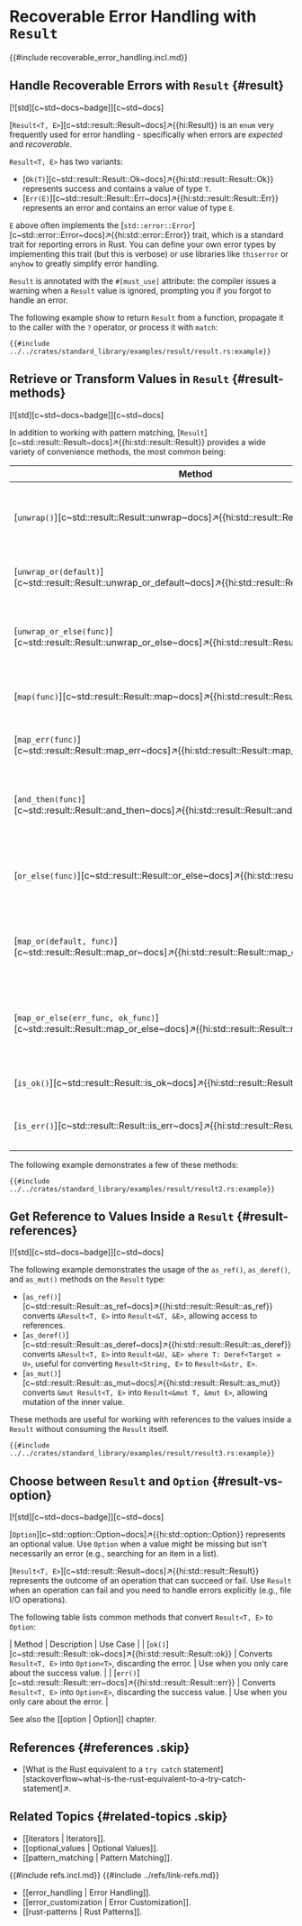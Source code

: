 # Recoverable Error Handling with `Result`

{{#include recoverable_error_handling.incl.md}}

## Handle Recoverable Errors with `Result` {#result}

[![std][c~std~docs~badge]][c~std~docs]

[`Result<T, E>`][c~std::result::Result~docs]↗{{hi:Result}} is an `enum` very frequently used for error handling - specifically when errors are _expected_ and _recoverable_.

`Result<T, E>` has two variants:

- [`Ok(T)`][c~std::result::Result::Ok~docs]↗{{hi:std::result::Result::Ok}} represents success and contains a value of type `T`.
- [`Err(E)`][c~std::result::Result::Err~docs]↗{{hi:std::result::Result::Err}} represents an error and contains an error value of type `E`.

`E` above often implements the [`std::error::Error`][c~std::error::Error~docs]↗{{hi:std::error::Error}} trait, which is a standard trait for reporting errors in Rust. You can define your own error types by implementing this trait (but this is verbose) or use libraries like `thiserror` or `anyhow` to greatly simplify error handling.

`Result` is annotated with the `#[must_use]` attribute: the compiler issues a warning when a `Result` value is ignored, prompting you if you forgot to handle an error.

The following example show to return `Result` from a function, propagate it to the caller with the `?` operator, or process it with `match`:

```rust,editable
{{#include ../../crates/standard_library/examples/result/result.rs:example}}
```

## Retrieve or Transform Values in `Result` {#result-methods}

[![std][c~std~docs~badge]][c~std~docs]

In addition to working with pattern matching, [`Result`][c~std::result::Result~docs]↗{{hi:std::result::Result}} provides a wide variety of convenience methods, the most common being:

| Method       | Description | Use Case |
|-------------|------------|----------|
| [`unwrap()`][c~std::result::Result::unwrap~docs]↗{{hi:std::result::Result::unwrap}} | Returns the `Ok` value or panics if `Err`. | Use when you're certain the result is `Ok`. See also `expect`. |
| [`unwrap_or(default)`][c~std::result::Result::unwrap_or_default~docs]↗{{hi:std::result::Result::unwrap_or}} | Returns the `Ok` value or a default if `Err`. | Use when you want a fallback value. |
| [`unwrap_or_else(func)`][c~std::result::Result::unwrap_or_else~docs]↗{{hi:std::result::Result::unwrap_or_else}}  | Returns the `Ok` value or calls a function to generate a fallback. | Use when computing a fallback dynamically. |
| [`map(func)`][c~std::result::Result::map~docs]↗{{hi:std::result::Result::map}} | Applies a function to the `Ok` value. | Use to transform the result, if successful. |
| [`map_err(func)`][c~std::result::Result::map_err~docs]↗{{hi:std::result::Result::map_err}} | Applies a function to the `Err` value. | Use to transform the error. |
| [`and_then(func)`][c~std::result::Result::and_then~docs]↗{{hi:std::result::Result::and_then}} | Applies a function that returns `Result`, flattening the result. | Use for chaining operations that may fail. |
| [`or_else(func)`][c~std::result::Result::or_else~docs]↗{{hi:std::result::Result::or_else}} | Calls a function to provide an alternative `Result`, if `Err`. | Use to recover from errors dynamically. |
| [`map_or(default, func)`][c~std::result::Result::map_or~docs]↗{{hi:std::result::Result::map_or}} | Applies a function to the `Ok` value or returns a default if `Err`. | Use when you need a fallback value. |
| [`map_or_else(err_func, ok_func)`][c~std::result::Result::map_or_else~docs]↗{{hi:std::result::Result::map_or_else}} | Applies a function to the `Ok` value or calls another function for `Err`. | Use when you need dynamic error handling. |
| [`is_ok()`][c~std::result::Result::is_ok~docs]↗{{hi:std::result::Result::is_ok}} | Returns `true` if the result is `Ok`. | Use to check success. |
| [`is_err()`][c~std::result::Result::is_err~docs]↗{{hi:std::result::Result::is_err}} | Returns `true` if the result is `Err`. | Use to check failure. |

The following example demonstrates a few of these methods:

```rust,editable
{{#include ../../crates/standard_library/examples/result/result2.rs:example}}
```

## Get Reference to Values Inside a `Result` {#result-references}

[![std][c~std~docs~badge]][c~std~docs]

The following example demonstrates the usage of the `as_ref()`, `as_deref()`, and `as_mut()` methods on the `Result` type:

- [`as_ref()`][c~std::result::Result::as_ref~docs]↗{{hi:std::result::Result::as_ref}} converts `&Result<T, E>` into `Result<&T, &E>`, allowing access to references.
- [`as_deref()`][c~std::result::Result::as_deref~docs]↗{{hi:std::result::Result::as_deref}} converts `&Result<T, E>` into `Result<&U, &E> where T: Deref<Target = U>`, useful for converting `Result<String, E>` to `Result<&str, E>`.
- [`as_mut()`][c~std::result::Result::as_mut~docs]↗{{hi:std::result::Result::as_mut}} converts `&mut Result<T, E>` into `Result<&mut T, &mut E>`, allowing mutation of the inner value.

These methods are useful for working with references to the values inside a `Result` without consuming the `Result` itself.

```rust,editable
{{#include ../../crates/standard_library/examples/result/result3.rs:example}}
```

## Choose between `Result` and `Option` {#result-vs-option}

[![std][c~std~docs~badge]][c~std~docs]

[`Option`][c~std::option::Option~docs]↗{{hi:std::option::Option}} represents an optional value. Use `Option` when a value might be missing but isn't necessarily an error (e.g., searching for an item in a list).

[`Result<T, E>`][c~std::result::Result~docs]↗{{hi:std::result::Result}} represents the outcome of an operation that can succeed or fail. Use `Result` when an operation can fail and you need to handle errors explicitly (e.g., file I/O operations).

The following table lists common methods that convert `Result<T, E>` to `Option`:

| Method | Description | Use Case |
| [`ok()`][c~std::result::Result::ok~docs]↗{{hi:std::result::Result::ok}} | Converts `Result<T, E>` into `Option<T>`, discarding the error. | Use when you only care about the success value. |
| [`err()`][c~std::result::Result::err~docs]↗{{hi:std::result::Result::err}} | Converts `Result<T, E>` into `Option<E>`, discarding the success value. | Use when you only care about the error. |

See also the [[option | Option]] chapter.

## References {#references .skip}

- [What is the Rust equivalent to a `try catch` statement][stackoverflow~what-is-the-rust-equivalent-to-a-try-catch-statement]↗.

## Related Topics {#related-topics .skip}

- [[iterators | Iterators]].
- [[optional_values | Optional Values]].
- [[pattern_matching | Pattern Matching]].

{{#include refs.incl.md}}
{{#include ../refs/link-refs.md}}

<div class="hidden">

- [[error_handling | Error Handling]].
- [[error_customization | Error Customization]].
- [[rust-patterns | Rust Patterns]].

</div>
